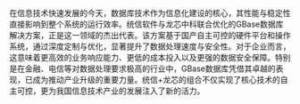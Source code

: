 在信息技术快速发展的今天，数据库技术作为信息化建设的核心，其性能与稳定性直接影响到整个系统的运行效率。统信软件与龙芯中科联合优化的GBase数据库解决方案，正是这一领域的杰出代表。该方案基于国产自主可控的硬件平台和操作系统，通过深度定制与优化，显著提升了数据处理速度与安全性。对于企业而言，这意味着更高效的业务响应能力、更低的成本投入以及更强的数据安全保障。特别是在金融、电信等对数据处理要求极高的行业中，GBase数据库凭借其卓越的表现，已成为推动产业升级的重要力量。统信+龙芯的组合不仅实现了核心技术的自主可控，更为我国信息技术产业的发展注入了新的活力。